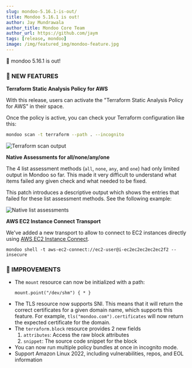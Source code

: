 ```yaml
---
slug: mondoo-5.16.1-is-out/
title: Mondoo 5.16.1 is out!
author: Jay Mundrawala
author_title: Mondoo Core Team
author_url: https://github.com/jaym
tags: [release, mondoo]
image: /img/featured_img/mondoo-feature.jpg
---
```


🥳 mondoo 5.16.1 is out!

### 🎉 NEW FEATURES

**Terraform Static Analysis Policy for AWS**

With this release, users can activate the "Terraform Static Analysis Policy for AWS" in their space.

Once the policy is active, you can check your Terraform configuration like this:

```bash
mondoo scan -t terraform --path . --incognito
```

![Terraform scan output](/img/releases/2021-11-30-mondoo-5.16.1-is-out/tf.png)

**Native Assessments for all/none/any/one**

The 4 list assessment methods (`all`, `none`, `any`, and `one`) had only limited
output in Mondoo so far. This made it very difficult to understand what items
failed any given check and what needed to be fixed.

This patch introduces a descriptive output which shows the entries that
failed for these list assessment methods. See the following example:

![Native list assessments](/img/releases/2021-11-30-mondoo-5.16.1-is-out/native_assessments.png)

**AWS EC2 Instance Connect Transport**

We've added a new transport to allow to connect to EC2 instances directly using
[AWS EC2 Instance Connect](https://docs.aws.amazon.com/AWSEC2/latest/UserGuide/ec2-instance-connect-methods.html).

```
mondoo shell -t aws-ec2-connect://ec2-user@i-ec2ec2ec2ec2ec2f2 --insecure
```

### 🧹 IMPROVEMENTS

- The `mount` resource can now be initialized with a path:
  ```
  mount.point("/dev/shm") { * }
  ```
- The TLS resource now supports SNI. This means that it will return the correct
  certificates for a given domain name, which supports this feature. For example,
  `tls("mondoo.com").certificates` will now return the expected certificate for
  the domain.
- The `terraform.block` resource provides 2 new fields
  1. `attributes`: Access the raw block attributes
  2. `snippet`: The source code snippet for the block
- You can now run multiple policy bundles at once in incognito mode.
- Support Amazon Linux 2022, including vulnerabilities, repos, and EOL information
